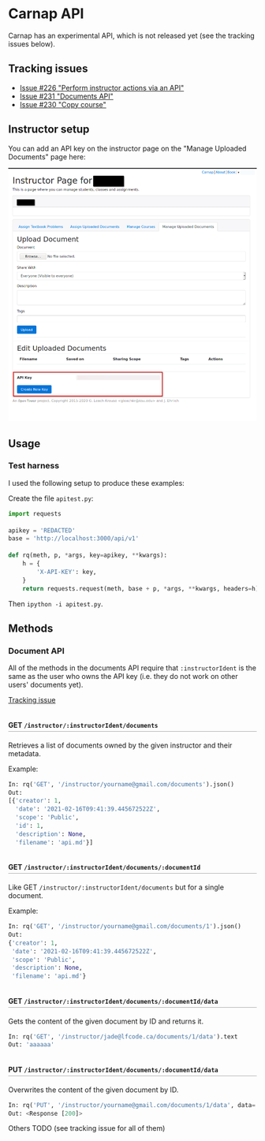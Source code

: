 <style>
h4 {
    padding-top: 1em;
    padding-bottom: .3em;
    border-bottom: 1.5px solid #aaa;
}
</style>

# Carnap API

Carnap has an experimental API, which is not released yet (see the tracking
issues below).

## Tracking issues

* [Issue #226 "Perform instructor actions via an API"](https://github.com/Carnap/Carnap/issues/226)
* [Issue #231 "Documents API"](https://github.com/Carnap/Carnap/issues/231)
* [Issue #230 "Copy course"](https://github.com/Carnap/Carnap/issues/230)

## Instructor setup

You can add an API key on the instructor page on the "Manage Uploaded
Documents" page here:

![image showing the API key field at the bottom of the screen](images/apikey.png)

## Usage

### Test harness

I used the following setup to produce these examples:

Create the file `apitest.py`:

```python
import requests

apikey = 'REDACTED'
base = 'http://localhost:3000/api/v1'

def rq(meth, p, *args, key=apikey, **kwargs):
    h = {
        'X-API-KEY': key,
    }
    return requests.request(meth, base + p, *args, **kwargs, headers=h)
```

Then `ipython -i apitest.py`.

## Methods

### Document API

All of the methods in the documents API require that `:instructorIdent` is
the same as the user who owns the API key (i.e. they do not work on other
users' documents yet).

[Tracking issue](https://github.com/Carnap/Carnap/issues/231)

#### GET `/instructor/:instructorIdent/documents`

Retrieves a list of documents owned by the given instructor and their metadata.

Example:

```python
In: rq('GET', '/instructor/yourname@gmail.com/documents').json()
Out:
[{'creator': 1,
  'date': '2021-02-16T09:41:39.445672522Z',
  'scope': 'Public',
  'id': 1,
  'description': None,
  'filename': 'api.md'}]
```

#### GET `/instructor/:instructorIdent/documents/:documentId`

Like GET `/instructor/:instructorIdent/documents` but for a single document.

Example:

```python
In: rq('GET', '/instructor/yourname@gmail.com/documents/1').json()
Out:
{'creator': 1,
 'date': '2021-02-16T09:41:39.445672522Z',
 'scope': 'Public',
 'description': None,
 'filename': 'api.md'}
```

#### GET `/instructor/:instructorIdent/documents/:documentId/data`

Gets the content of the given document by ID and returns it.

```python
In: rq('GET', '/instructor/jade@lfcode.ca/documents/1/data').text
Out: 'aaaaaa'
```

#### PUT `/instructor/:instructorIdent/documents/:documentId/data`

Overwrites the content of the given document by ID.

```python
In: rq('PUT', '/instructor/yourname@gmail.com/documents/1/data', data='aaaaaa')
Out: <Response [200]>
```

Others TODO (see tracking issue for all of them)